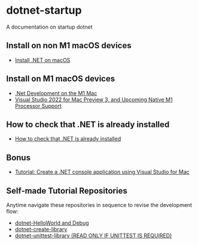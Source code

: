 # dotnet-startup

A documentation on startup dotnet

## Install on non M1 macOS devices 
- [Install .NET on macOS](https://learn.microsoft.com/en-us/dotnet/core/install/macos)

## Install on M1 macOS devices
- [.Net Development on the M1 Mac](https://maartenmerken.medium.com/net-development-on-the-m1-mac-48d720a5a843)
- [Visual Studio 2022 for Mac Preview 3, and Upcoming Native M1 Processor Support](https://devblogs.microsoft.com/visualstudio/visual-studio-2022-for-mac-preview-3-and-upcoming-native-m1-processor-support/)

## How to check that .NET is already installed
- [How to check that .NET is already installed](https://learn.microsoft.com/en-us/dotnet/core/install/how-to-detect-installed-versions?pivots=os-macos)

## Bonus
- [Tutorial: Create a .NET console application using Visual Studio for Mac](https://learn.microsoft.com/en-us/dotnet/core/tutorials/with-visual-studio-mac)

## Self-made Tutorial Repositories

Anytime navigate these repositories in sequence to revise the development flow:

- [dotnet-HelloWorld and Debug](https://github.com/mondayrris/dotnet-HelloWorld)
- [dotnet-create-library](https://github.com/mondayrris/dotnet-create-library)
- [dotnet-unittest-library (READ ONLY IF UNITTEST IS REQUIRED)](https://github.com/mondayrris/dotnet-unittest-library)
